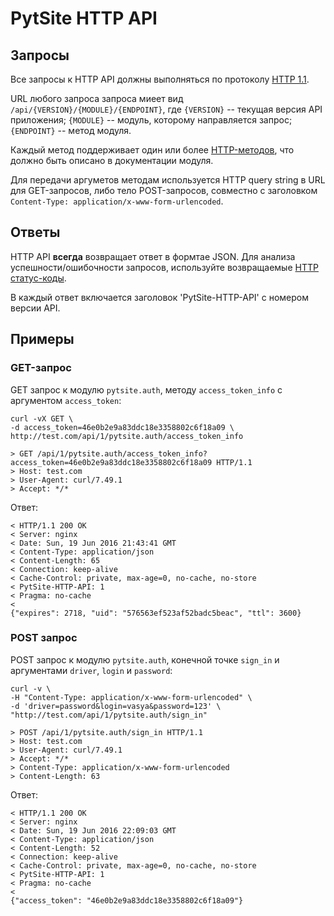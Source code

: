 # PytSite HTTP API

## Запросы

Все запросы к HTTP API должны выполняться по протоколу [HTTP 1.1](https://tools.ietf.org/html/rfc2616).

URL любого запроса запроса миеет вид `/api/{VERSION}/{MODULE}/{ENDPOINT}`, где `{VERSION}` -- текущая версия API 
приложения; `{MODULE}` -- модуль, которому направляется запрос; `{ENDPOINT}` -- метод модуля. 

Каждый метод поддерживает один или более [HTTP-методов](https://tools.ietf.org/html/rfc2616#section-9), что 
должно быть описано в документации модуля. 

Для передачи аргуметов методам используется HTTP query string в URL для GET-запросов, либо тело POST-запросов, 
совместно с заголовком `Content-Type: application/x-www-form-urlencoded`.


## Ответы

HTTP API **всегда** возвращает ответ в формтае JSON. Для анализа успешности/ошибочности запросов, используйте 
возвращаемые [HTTP статус-коды](https://tools.ietf.org/html/rfc2616#section-10).

В каждый ответ включается заголовок 'PytSite-HTTP-API' с номером версии API.


## Примеры

### GET-запрос

GET запрос к модулю `pytsite.auth`, методу `access_token_info` с аргументом `access_token`:

```
curl -vX GET \
-d access_token=46e0b2e9a83ddc18e3358802c6f18a09 \
http://test.com/api/1/pytsite.auth/access_token_info
```

```
> GET /api/1/pytsite.auth/access_token_info?access_token=46e0b2e9a83ddc18e3358802c6f18a09 HTTP/1.1
> Host: test.com
> User-Agent: curl/7.49.1
> Accept: */*
```

Ответ:

```
< HTTP/1.1 200 OK
< Server: nginx
< Date: Sun, 19 Jun 2016 21:43:41 GMT
< Content-Type: application/json
< Content-Length: 65
< Connection: keep-alive
< Cache-Control: private, max-age=0, no-cache, no-store
< PytSite-HTTP-API: 1
< Pragma: no-cache
<
{"expires": 2718, "uid": "576563ef523af52badc5beac", "ttl": 3600}
```


### POST запрос

POST запрос к модулю `pytsite.auth`, конечной точке `sign_in` и аргументами `driver`, `login` и `password`:

```
curl -v \
-H "Content-Type: application/x-www-form-urlencoded" \
-d 'driver=password&login=vasya&password=123' \
"http://test.com/api/1/pytsite.auth/sign_in"
```

```
> POST /api/1/pytsite.auth/sign_in HTTP/1.1
> Host: test.com
> User-Agent: curl/7.49.1
> Accept: */*
> Content-Type: application/x-www-form-urlencoded
> Content-Length: 63
```

Ответ:

```
< HTTP/1.1 200 OK
< Server: nginx
< Date: Sun, 19 Jun 2016 22:09:03 GMT
< Content-Type: application/json
< Content-Length: 52
< Connection: keep-alive
< Cache-Control: private, max-age=0, no-cache, no-store
< PytSite-HTTP-API: 1
< Pragma: no-cache
< 
{"access_token": "46e0b2e9a83ddc18e3358802c6f18a09"}
```
